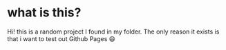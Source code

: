 # what is this?
Hi! this is a random project I found in my folder. The only reason it exists is that i want to test out Github Pages 😄
